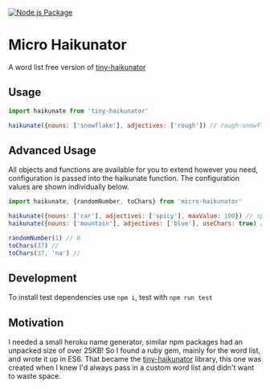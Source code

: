 [![Node.js Package](https://github.com/magicfoodhand/micro-haikunator/actions/workflows/npm-test.yml/badge.svg)](https://github.com/magicfoodhand/micro-haikunator/actions/workflows/npm-test.yml)

# Micro Haikunator
A word list free version of [tiny-haikunator](https://github.com/magicfoodhand/tiny-haikunator/)

## Usage

```javascript
import haikunate from 'tiny-haikunator'

haikunate({nouns: ['snowflake'], adjectives: ['rough']) // rough-snowflake-256
```

## Advanced Usage
All objects and functions are available for you to extend however you need, configuration is passed into the haikunate function. The configuration values are shown individually below. 

```javascript
import haikunate, {randomNumber, toChars} from 'micro-haikunator'

haikunate({nouns: ['car'], adjectives: ['spicy'], maxValue: 100}) // spicy-car-37
haikunate({nouns: ['mountain'], adjectives: ['blue'], useChars: true) // blue-mountain-a87

randomNumber(1) // 0
toChars(37) //
toChars(37, 'na') //
```

## Development
To install test dependencies use `npm i`, test with `npm run test`

## Motivation
I needed a small heroku name generator, similar npm packages had an unpacked size of over 25KB! So I found a ruby gem, mainly for the word list, and wrote it up in ES6. That became the [tiny-haikunator](https://github.com/magicfoodhand/tiny-haikunator/) library, this one was created when I knew I'd always pass in a custom word list and didn't want to waste space.